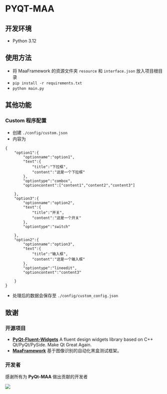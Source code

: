 # PYQT-MAA

## 开发环境
- Python 3.12

## 使用方法
- 将 MaaFramework 的资源文件夹 `resource` 和 `interface.json` 放入项目根目录
- `pip install -r requirements.txt`
- `python main.py`

## 其他功能
### Custom 程序配置
- 创建 `./config/custom.json`
- 内容为
```
{
    "option1":{
        "optionname":"option1",
        "text":{
            "title":"下拉框",
            "content":"这是一个下拉框"
        },
        "optiontype":"combox",
        "optioncontent":["content1","content2","content3"]

    },
    "option3":{
        "optionname":"option2",
        "text":{
            "title":"开关",
            "content":"这是一个开关"
        },
        "optiontype":"switch"

    },
    "option2":{
        "optionname":"option3",
        "text":{
            "title":"输入框",
            "content":"这是一个输入框"
        },
        "optiontype":"lineedit",
        "optioncontent":"content3"

    }
}
```
- 处理后的数据会保存至 `./config/custom_config.json`

## 致谢
### 开源项目
- **[PyQt-Fluent-Widgets](https://github.com/zhiyiYo/PyQt-Fluent-Widgets)**
    A fluent design widgets library based on C++ Qt/PyQt/PySide. Make Qt Great Again.
- **[MaaFramework](https://github.com/MaaAssistantArknights/MaaFramework)**
    基于图像识别的自动化黑盒测试框架。

### 开发者
感谢所有为 **PyQt-MAA** 做出贡献的开发者

<a href="https://github.com/overflow65537/PYQT-MAA/graphs/contributors">
  <img src="https://contrib.rocks/image?repo=overflow65537/PYQT-MAA&max=1000" />
</a>
